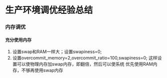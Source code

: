 # 生产环境调优经验总结
### 内存调优
#### 充分使用内存
1. 设置swap和RAM一样大；设置swapiness=0;
2. 设置overcommit_memory=2,overcommit_ratio=100,swapiness=0;
   这样设置可以使物理内存加swap内存，即翻倍，然后可以使系统
   优先使用RAM内存，不够再使用swap内存
